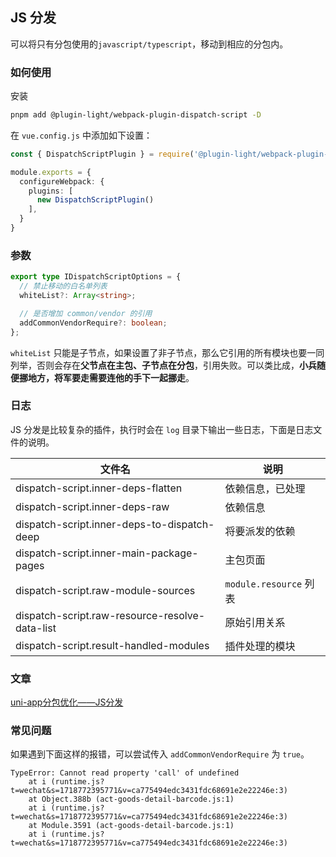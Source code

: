 ## JS 分发

可以将只有分包使用的`javascript/typescript`，移动到相应的分包内。

### 如何使用

安装

```bash
pnpm add @plugin-light/webpack-plugin-dispatch-script -D
```

在 `vue.config.js` 中添加如下设置：

```ts
const { DispatchScriptPlugin } = require('@plugin-light/webpack-plugin-dispatch-script');

module.exports = {
  configureWebpack: {
    plugins: [
      new DispatchScriptPlugin()
    ],
  }
}
```

### 参数

```ts
export type IDispatchScriptOptions = {
  // 禁止移动的白名单列表
  whiteList?: Array<string>;

  // 是否增加 common/vendor 的引用
  addCommonVendorRequire?: boolean;
};
```

`whiteList` 只能是子节点，如果设置了非子节点，那么它引用的所有模块也要一同列举，否则会存在**父节点在主包、子节点在分包**，引用失败。可以类比成，**小兵随便挪地方，将军要走需要连他的手下一起挪走**。

### 日志

JS 分发是比较复杂的插件，执行时会在 `log` 目录下输出一些日志，下面是日志文件的说明。

| 文件名                                         | 说明                   |
| ---------------------------------------------- | ---------------------- |
| dispatch-script.inner-deps-flatten             | 依赖信息，已处理       |
| dispatch-script.inner-deps-raw                 | 依赖信息               |
| dispatch-script.inner-deps-to-dispatch-deep    | 将要派发的依赖         |
| dispatch-script.inner-main-package-pages       | 主包页面               |
| dispatch-script.raw-module-sources             | `module.resource` 列表 |
| dispatch-script.raw-resource-resolve-data-list | 原始引用关系           |
| dispatch-script.result-handled-modules         | 插件处理的模块         |

### 文章

[uni-app分包优化——JS分发](https://juejin.cn/post/7134873335301128229)

### 常见问题

如果遇到下面这样的报错，可以尝试传入 `addCommonVendorRequire` 为 `true`。

```
TypeError: Cannot read property 'call' of undefined
    at i (runtime.js?t=wechat&s=1718772395771&v=ca775494edc3431fdc68691e2e22246e:3)
    at Object.388b (act-goods-detail-barcode.js:1)
    at i (runtime.js?t=wechat&s=1718772395771&v=ca775494edc3431fdc68691e2e22246e:3)
    at Module.3591 (act-goods-detail-barcode.js:1)
    at i (runtime.js?t=wechat&s=1718772395771&v=ca775494edc3431fdc68691e2e22246e:3)
```

